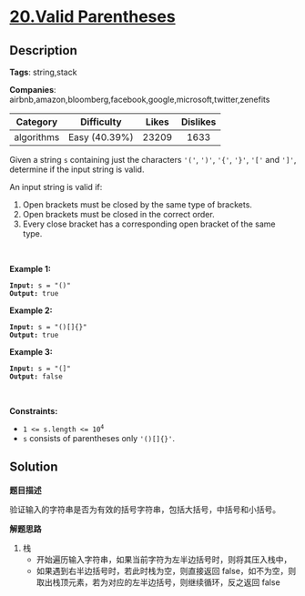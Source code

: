 # [20.Valid Parentheses](https://leetcode.com/problems/valid-parentheses/description/)

## Description

**Tags**: string,stack

**Companies**: airbnb,amazon,bloomberg,facebook,google,microsoft,twitter,zenefits

| Category | Difficulty | Likes | Dislikes |
| :------: | :--------: | :---: | :------: |
| algorithms | Easy (40.39%) | 23209 | 1633 |

<p>Given a string <code>s</code> containing just the characters <code>&#39;(&#39;</code>, <code>&#39;)&#39;</code>, <code>&#39;{&#39;</code>, <code>&#39;}&#39;</code>, <code>&#39;[&#39;</code> and <code>&#39;]&#39;</code>, determine if the input string is valid.</p>
<p>An input string is valid if:</p>
<ol>
  <li>Open brackets must be closed by the same type of brackets.</li>
  <li>Open brackets must be closed in the correct order.</li>
  <li>Every close bracket has a corresponding open bracket of the same type.</li>
</ol>
<p>&nbsp;</p>
<p><strong class="example">Example 1:</strong></p>
<pre><code><strong>Input:</strong> s = &quot;()&quot;
<strong>Output:</strong> true</code></pre>
<p><strong class="example">Example 2:</strong></p>
<pre><code><strong>Input:</strong> s = &quot;()[]{}&quot;
<strong>Output:</strong> true</code></pre>
<p><strong class="example">Example 3:</strong></p>
<pre><code><strong>Input:</strong> s = &quot;(]&quot;
<strong>Output:</strong> false</code></pre>
<p>&nbsp;</p>
<p><strong>Constraints:</strong></p>
<ul>
  <li><code>1 &lt;= s.length &lt;= 10<sup>4</sup></code></li>
  <li><code>s</code> consists of parentheses only <code>&#39;()[]{}&#39;</code>.</li>
</ul>

## Solution

**题目描述**

验证输入的字符串是否为有效的括号字符串，包括大括号，中括号和小括号。

**解题思路**

1. 栈
    - 开始遍历输入字符串，如果当前字符为左半边括号时，则将其压入栈中，
    - 如果遇到右半边括号时，若此时栈为空，则直接返回 false，如不为空，则取出栈顶元素，若为对应的左半边括号，则继续循环，反之返回 false

